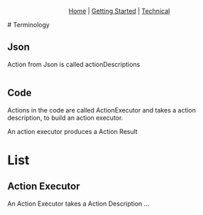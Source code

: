 ﻿<p align="center">
    <a href="https://thygesteffensen.github.io/PowerAutomateMockUp/Index">Home</a>
    |
    <a href="https://thygesteffensen.github.io/PowerAutomateMockUp/GettingStarted">Getting Started</a>
    |
    <a href="https://thygesteffensen.github.io/PowerAutomateMockUp/Technical">Technical</a>
</p>
# Terminology

## Json
Action from Json is called actionDescriptions
```json

```

## Code
Actions in the code are called ActionExecutor and takes a action description, to build an action executor.

An action executor produces a Action Result





# List

## Action Executor
An Action Executor takes a Action Description ...





